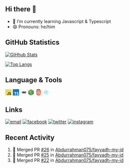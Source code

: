 ## Hi there 👋

- 🌱 I’m currently learning Javascript & Typescript
- 😄 Pronouns: he/him

## GitHub Statistics
[![GiHhub Stats](https://github-readme-stats.vercel.app/api?username=Ntahlah75&show_icons=true&theme=dark)](https://github.com/Ntahlah75)

[![Top Langs](https://github-readme-stats.vercel.app/api/top-langs/?username=Ntahlah75&layout=compact&theme=dark)](https://github.com/Ntahlah75)

## Language & Tools
<img src="https://raw.githubusercontent.com/github/explore/80688e429a7d4ef2fca1e82350fe8e3517d3494d/topics/javascript/javascript.png" width=20> <img src="https://raw.githubusercontent.com/github/explore/80688e429a7d4ef2fca1e82350fe8e3517d3494d/topics/typescript/typescript.png" width=20> <img height="20" src="https://raw.githubusercontent.com/github/explore/80688e429a7d4ef2fca1e82350fe8e3517d3494d/topics/go/go.png" />
<img height="20" src="https://raw.githubusercontent.com/github/explore/80688e429a7d4ef2fca1e82350fe8e3517d3494d/topics/nodejs/nodejs.png"/>
<img height="20" src="https://raw.githubusercontent.com/github/explore/80688e429a7d4ef2fca1e82350fe8e3517d3494d/topics/html/html.png" />
<img height="20" src="https://raw.githubusercontent.com/github/explore/80688e429a7d4ef2fca1e82350fe8e3517d3494d/topics/react/react.png" />

## Links

<a href="mailto:fayyadh.abdurrahman007@gmail.com"><img height="20" src="https://cdn.jsdelivr.net/npm/simple-icons@v3/icons/gmail.svg" alt="email"/></a>
<a href="https://www.facebook.com/"><img height="20" src="https://cdn.jsdelivr.net/npm/simple-icons@v3/icons/facebook.svg" alt="facebook"/></a>
<a href="https://twitter.com/fayyadh_75"><img height="20" src="https://cdn.jsdelivr.net/npm/simple-icons@v3/icons/twitter.svg" alt="twitter"/></a>
<a href="https://www.instagram.com/fayyadh_75"><img height="20" src="https://cdn.jsdelivr.net/npm/simple-icons@v3/icons/instagram.svg" alt="instagram"/></a>

## Recent Activity

<!--START_SECTION:activity-->
1. 🎉 Merged PR [#26](https://github.com/Abdurrahman075/fayyadh-my-id/pull/26) in [Abdurrahman075/fayyadh-my-id](https://github.com/Abdurrahman075/fayyadh-my-id)
2. 🎉 Merged PR [#25](https://github.com/Abdurrahman075/fayyadh-my-id/pull/25) in [Abdurrahman075/fayyadh-my-id](https://github.com/Abdurrahman075/fayyadh-my-id)
3. 🎉 Merged PR [#22](https://github.com/Abdurrahman075/fayyadh-my-id/pull/22) in [Abdurrahman075/fayyadh-my-id](https://github.com/Abdurrahman075/fayyadh-my-id)
<!--END_SECTION:activity-->

